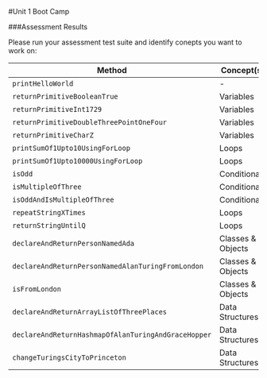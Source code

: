 #Unit 1 Boot Camp

###Assessment Results

Please run your assessment test suite and identify conepts you want to work on:

Method | Concept(s)
---|---
`printHelloWorld` | -
`returnPrimitiveBooleanTrue` | Variables
`returnPrimitiveInt1729` | Variables
`returnPrimitiveDoubleThreePointOneFour` | Variables
`returnPrimitiveCharZ` | Variables
`printSumOf1Upto10UsingForLoop` | Loops
`printSumOf1Upto10000UsingForLoop` | Loops
`isOdd` | Conditionals
`isMultipleOfThree` | Conditionals
`isOddAndIsMultipleOfThree` | Conditionals
`repeatStringXTimes` | Loops
`returnStringUntilQ` | Loops
`declareAndReturnPersonNamedAda` | Classes & Objects
`declareAndReturnPersonNamedAlanTuringFromLondon` | Classes & Objects
`isFromLondon` | Classes & Objects
`declareAndReturnArrayListOfThreePlaces` | Data Structures
`declareAndReturnHashmapOfAlanTuringAndGraceHopper` | Data Structures
`changeTuringsCityToPrinceton` | Data Structures
